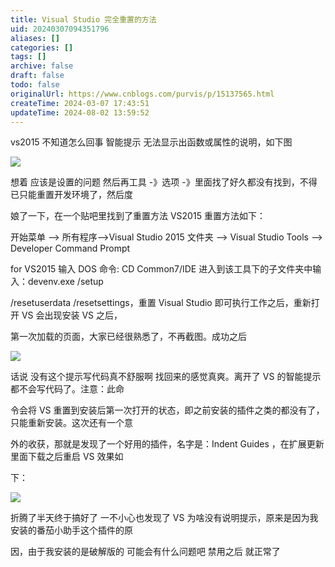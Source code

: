```yaml
---
title: Visual Studio 完全重置的方法
uid: 20240307094351796
aliases: []
categories: []
tags: []
archive: false
draft: false
todo: false
originalUrl: https://www.cnblogs.com/purvis/p/15137565.html
createTime: 2024-03-07 17:43:51
updateTime: 2024-08-02 13:59:52
---
```


vs2015 不知道怎么回事 智能提示 无法显示出函数或属性的说明，如下图

![](https://img2020.cnblogs.com/blog/1159953/202108/1159953-20210813151759287-340473281.png)

想着 应该是设置的问题 然后再工具 -》选项 -》里面找了好久都没有找到，不得已只能重置开发环境了，然后度

娘了一下，在一个贴吧里找到了重置方法 VS2015 重置方法如下：

开始菜单 –> 所有程序–>Visual Studio 2015 文件夹 –> Visual Studio Tools –> Developer Command Prompt

for VS2015 输入 DOS 命令: CD Common7/IDE 进入到该工具下的子文件夹中输入：devenv.exe /setup

/resetuserdata /resetsettings，重置 Visual Studio 即可执行工作之后，重新打开 VS 会出现安装 VS 之后，

第一次加载的页面，大家已经很熟悉了，不再截图。成功之后

![](https://img2020.cnblogs.com/blog/1159953/202108/1159953-20210813151811378-1089871099.png)

话说 没有这个提示写代码真不舒服啊 找回来的感觉真爽。离开了 VS 的智能提示 都不会写代码了。注意：此命

令会将 VS 重置到安装后第一次打开的状态，即之前安装的插件之类的都没有了，只能重新安装。这次还有一个意

外的收获，那就是发现了一个好用的插件，名字是：Indent Guides ，在扩展更新里面下载之后重启 VS 效果如

下：

![](https://img2020.cnblogs.com/blog/1159953/202108/1159953-20210813151840635-1934176574.png)

折腾了半天终于搞好了 一不小心也发现了 VS 为啥没有说明提示，原来是因为我安装的番茄小助手这个插件的原

因，由于我安装的是破解版的 可能会有什么问题吧 禁用之后 就正常了

